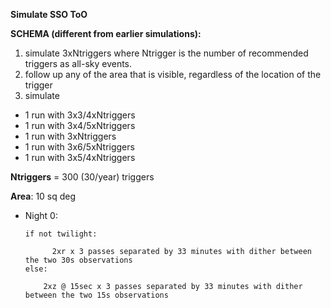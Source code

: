 

**Simulate SSO ToO**

**SCHEMA (different from earlier simulations):**

1) simulate 3xNtriggers where Ntrigger is the number of recommended triggers as all-sky events.
2) follow up any of the area that is visible, regardless of the location of the trigger
3) simulate
- 1 run with 3x3/4xNtriggers
- 1 run with 3x4/5xNtriggers
- 1 run with 3xNtriggers
- 1 run with 3x6/5xNtriggers
- 1 run with 3x5/4xNtriggers

**Ntriggers** = 300 (30/year) triggers

**Area**: 10 sq deg

* Night 0:

      if not twilight:

            2xr x 3 passes separated by 33 minutes with dither between the two 30s observations
      else:

          2xz @ 15sec x 3 passes separated by 33 minutes with dither between the two 15s observations

